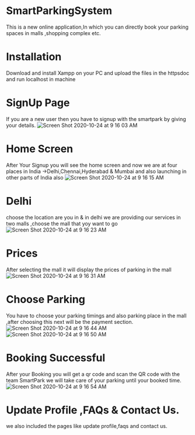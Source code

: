 # SmartParkingSystem
This is a new online application,In which you can directly book your parking spaces in malls ,shopping complex etc.
# Installation 
Download and install Xampp on your PC and upload the files in the httpsdoc and run localhost in machine
# SignUp Page 
If you are a new user then you have to signup with the smartpark by giving your details.
![Screen Shot 2020-10-24 at 9 16 03 AM](https://user-images.githubusercontent.com/40193113/97068597-94eaa880-15e6-11eb-984a-ad4f0c8b949a.jpg)
# Home Screen 
After Your Signup you will see the home screen  and now we are at four places in India ->Delhi,Chennai,Hyderabad & Mumbai and also launching in other parts of India also
![Screen Shot 2020-10-24 at 9 16 15 AM](https://user-images.githubusercontent.com/40193113/97068635-0d516980-15e7-11eb-82df-93bb23abcf9f.jpg)
# Delhi 
choose the location are you in  & in delhi we are providing our services in two malls ,choose the mall that yoy want to go
![Screen Shot 2020-10-24 at 9 16 23 AM](https://user-images.githubusercontent.com/40193113/97068705-b39d6f00-15e7-11eb-9a3e-b61d39b8ea2a.jpg)
# Prices 
After selecting the mall it will display the prices of parking in the mall
![Screen Shot 2020-10-24 at 9 16 31 AM](https://user-images.githubusercontent.com/40193113/97068975-1859c900-15ea-11eb-9cf9-98ef3e0d66f6.jpg)
# Choose Parking
You have to choose your parking timings and also parking place in the mall ,after choosing this next will be the payment  section.
![Screen Shot 2020-10-24 at 9 16 44 AM](https://user-images.githubusercontent.com/40193113/97069042-b483d000-15ea-11eb-82c0-04c7ff1182af.jpg)
![Screen Shot 2020-10-24 at 9 16 50 AM](https://user-images.githubusercontent.com/40193113/97069082-104e5900-15eb-11eb-8736-36fc40d0d13e.jpg)
# Booking Successful 
After your Booking you will get a qr code and scan the QR code with the team SmartPark we will take care of your parking until your booked time.
![Screen Shot 2020-10-24 at 9 16 54 AM](https://user-images.githubusercontent.com/40193113/97069134-a6827f00-15eb-11eb-8574-dd4e79ca7707.jpg)
# Update Profile ,FAQs & Contact Us.
we also included the pages like update profile,faqs and contact us.
